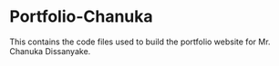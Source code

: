 # Portfolio-Chanuka
 This contains the code files used to build the portfolio website for Mr. Chanuka Dissanyake.

